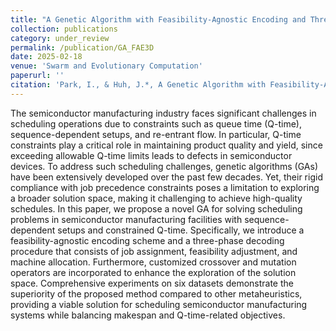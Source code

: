 ```yaml
---
title: "A Genetic Algorithm with Feasibility-Agnostic Encoding and Three-Phase Decoding for Scheduling Semiconductor Manufacturing Facilities Under Constrained Queue Time"
collection: publications
category: under_review
permalink: /publication/GA_FAE3D
date: 2025-02-18
venue: 'Swarm and Evolutionary Computation'
paperurl: ''
citation: 'Park, I., & Huh, J.*, A Genetic Algorithm with Feasibility-Agnostic Encoding and Three-Phase Decoding for Scheduling Semiconductor Manufacturing Facilities under Constrained Queue Time, to submitted to Swarm and Evolutionary Computation.'
---
```


The semiconductor manufacturing industry faces significant challenges in scheduling operations due to constraints such as queue time (Q-time), sequence-dependent setups, and re-entrant flow. In particular, Q-time constraints play a critical role in maintaining product quality and yield, since exceeding allowable Q-time limits leads to defects in semiconductor devices. To address such scheduling challenges, genetic algorithms (GAs) have been extensively developed over the past few decades. Yet, their rigid compliance with job precedence constraints poses a limitation to exploring a broader solution space, making it challenging to achieve high-quality schedules. In this paper, we propose a novel GA for solving scheduling problems in semiconductor manufacturing facilities with sequence-dependent setups and constrained Q-time. Specifically, we introduce a feasibility-agnostic encoding scheme and a three-phase decoding procedure that consists of job assignment, feasibility adjustment, and machine allocation. Furthermore, customized crossover and mutation operators are incorporated to enhance the exploration of the solution space. Comprehensive experiments on six datasets demonstrate the superiority of the proposed method compared to other metaheuristics, providing a viable solution for scheduling semiconductor manufacturing systems while balancing makespan and Q-time-related objectives.

